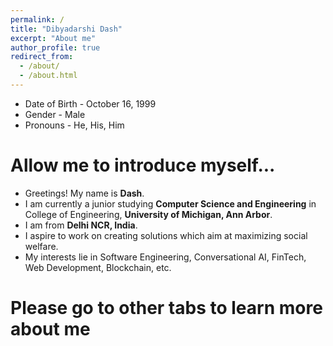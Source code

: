```yaml
---
permalink: /
title: "Dibyadarshi Dash"
excerpt: "About me"
author_profile: true
redirect_from: 
  - /about/
  - /about.html
---
```

* Date of Birth - October 16, 1999
* Gender - Male
* Pronouns - He, His, Him

Allow me to introduce myself...
===
* Greetings! My name is  __Dash__.
* I am currently a junior studying __Computer Science and Engineering__ in College of Engineering, __University of Michigan, Ann Arbor__.
* I am from __Delhi NCR, India__.
* I aspire to work on creating solutions which aim at maximizing social welfare. 
* My interests lie in Software Engineering, Conversational AI, FinTech, Web Development, Blockchain, etc.

Please go to other tabs to learn more about me
===
